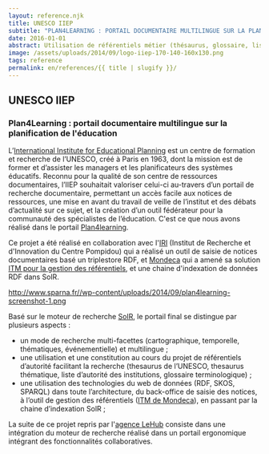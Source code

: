 ```yaml
---
layout: reference.njk
title: UNESCO IIEP
subtitle: "PLAN4LEARNING : PORTAIL DOCUMENTAIRE MULTILINGUE SUR LA PLANIFICATION DE L'ÉDUCATION"
date: 2016-01-01
abstract: Utilisation de référentiels métier (thésaurus, glossaire, listes d'autorités) pour proposer un système de recherche intelligent.
image: /assets/uploads/2014/09/logo-iiep-170-140-160x130.png
tags: reference
permalink: en/references/{{ title | slugify }}/
---
```


## UNESCO IIEP

### Plan4Learning : portail documentaire multilingue sur la planification de l'éducation

L’[International Institute for Educational Planning](http://www.iiep.unesco.org/) est un centre de formation et recherche de l’UNESCO, créé à Paris en 1963, dont la mission est de former et d’assister les managers et les planificateurs des systèmes éducatifs. Reconnu pour la qualité de son centre de ressources documentaires, l’IIEP souhaitait valoriser celui-ci au-travers d’un portail de recherche documentaire, permettant un accès facile aux notices de ressources, une mise en avant du travail de veille de l’institut et des débats d’actualité sur ce sujet, et la création d’un outil fédérateur pour la communauté des spécialistes de l’éducation. C'est ce que nous avons réalisé dans le portail [Plan4learning](http://plan4learning.iiep.unesco.org/).

Ce projet a été réalisé en collaboration avec l'[IRI](http://www.iri.centrepompidou.fr/) (Institut de Recherche et d'Innovation du Centre Pompidou) qui a réalisé un outil de saisie de notices documentaires basé un triplestore RDF, et [Mondeca](http://www.mondeca.com/) qui a amené sa solution [ITM pour la gestion des référentiels](http://www.mondeca.com/Products/Intelligent-Topic-Manager), et une chaine d'indexation de données RDF dans SolR.

http://www.sparna.fr//wp-content/uploads/2014/09/plan4learning-screenshot-1.png

Basé sur le moteur de recherche [SolR](http://lucene.apache.org/solr), le portail final se distingue par plusieurs aspects :

- un mode de recherche multi-facettes (cartographique, temporelle, thématiques, événementielle) et multilingue ;
- une utilisation et une constitution au cours du projet de référentiels d’autorité facilitant la recherche (thesaurus de l’UNESCO, thesaurus thématique, liste d’autorité des institutions, glossaire terminologique) ;
- une utilisation des technologies du web de données (RDF, SKOS, SPARQL) dans toute l’architecture, du back-office de saisie des notices, à l’outil de gestion des référentiels ([ITM de Mondeca](http://www.mondeca.com/Products/Intelligent-Topic-Manager)), en passant par la chaine d’indexation SolR ;

La suite de ce projet repris par l'[agence LeHub](http://www.lehub-agence.com/) consiste dans une intégration du moteur de recherche réalisé dans un portail ergonomique intégrant des fonctionnalités collaboratives.